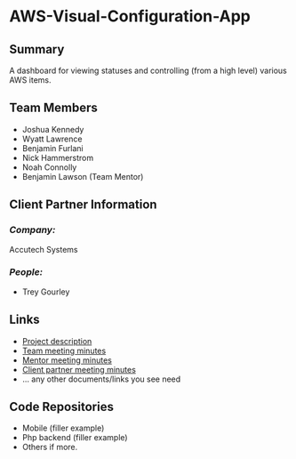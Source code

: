 # AWS-Visual-Configuration-App

## **Summary**

A dashboard for viewing statuses and controlling (from a high level) various AWS items.

## **Team Members**

- Joshua Kennedy
- Wyatt Lawrence
- Benjamin Furlani
- Nick Hammerstrom
- Noah Connolly
- Benjamin Lawson (Team Mentor)

## **Client Partner Information**

### *Company:*
Accutech Systems

### *People:*
- Trey Gourley

## **Links**

- [Project description](ProjectDescription.md)
- [Team meeting minutes](MeetingMinutes/Team)
- [Mentor meeting minutes](MeetingMinutes/Mentor)
- [Client partner meeting minutes](MeetingMinutes/ClientPartner)
- ... any other documents/links you see need

## **Code Repositories**

- Mobile (filler example)
- Php backend (filler example)
- Others if more.
